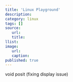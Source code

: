 ```yaml
---
title: 'Linux Playground'
description:
category: linux
tags: []
source:
   url:
   title:
llist:
image:
   url:
   caption:
published: true
---
```


void posit (fixing display issue)